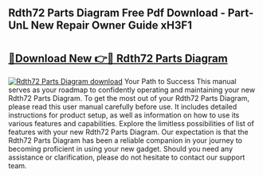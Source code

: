 ## Rdth72 Parts Diagram Free Pdf Download - Part-UnL New Repair Owner Guide xH3F1

# <h2><a href="http://dftlr9.blite.top/?on=Rdth72+Parts+Diagram">🔗Download New 👉🔴 Rdth72 Parts Diagram</a></h2>

[![Rdth72 Parts Diagram download](https://i.imgur.com/lujVjoI.png)](http://dftlr9.blite.top/?on=Rdth72+Parts+Diagram)
Your Path to Success This manual serves as your roadmap to confidently operating and maintaining your new Rdth72 Parts Diagram. To get the most out of your Rdth72 Parts Diagram, please read this user manual carefully before use. It includes detailed instructions for product setup, as well as information on how to use its various features and capabilities. Explore the limitless possibilities of list of features with your new Rdth72 Parts Diagram. Our expectation is that the Rdth72 Parts Diagram has been a reliable companion in your journey to becoming proficient in using your new gadget. Should you need any assistance or clarification, please do not hesitate to contact our support team.
